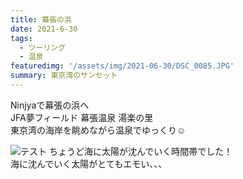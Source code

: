 ```yaml
---
title: 幕張の浜
date: 2021-6-30
tags: 
  - ツーリング
  - 温泉
featuredimg: '/assets/img/2021-06-30/DSC_0085.JPG'
summary: 東京湾のサンセット
---
```


Ninjyaで幕張の浜へ<br>
JFA夢フィールド 幕張温泉 湯楽の里<br>
東京湾の海岸を眺めながら温泉でゆっくり:relaxed:



![テスト](/assets/img/2021-06-30/DSC_0091.JPG "サンプル")
ちょうど海に太陽が沈んでいく時間帯でした！<br>
海に沈んでいく太陽がとてもエモい、、、
